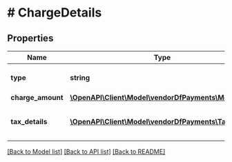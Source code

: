 # # ChargeDetails

## Properties

Name | Type | Description | Notes
------------ | ------------- | ------------- | -------------
**type** | **string** | Type of charge applied. |
**charge_amount** | [**\OpenAPI\Client\Model\vendorDfPayments\Money**](Money.md) |  |
**tax_details** | [**\OpenAPI\Client\Model\vendorDfPayments\TaxDetail[]**](TaxDetail.md) | Individual tax details per line item. | [optional]

[[Back to Model list]](../../README.md#models) [[Back to API list]](../../README.md#endpoints) [[Back to README]](../../README.md)
